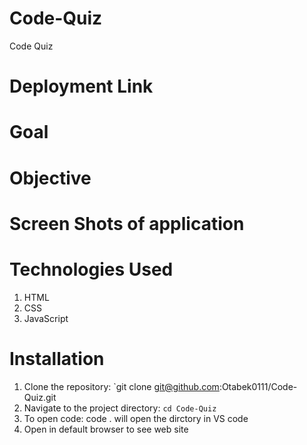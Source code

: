 # Code-Quiz
Code Quiz 

# Deployment Link 


# Goal



# Objective 



# Screen Shots of application 


# Technologies Used 
1. HTML
2. CSS
3. JavaScript


# Installation

1. Clone the repository: `git clone git@github.com:Otabek0111/Code-Quiz.git
2. Navigate to the project directory: `cd Code-Quiz`
3. To open code: code . will open the dirctory in VS code
4. Open in default browser to see web site
